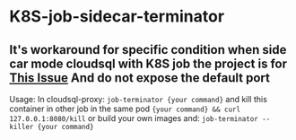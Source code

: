 # K8S-job-sidecar-terminator
It's workaround for specific condition when side car mode cloudsql with K8S job
the project is for [This Issue](https://github.com/kubernetes/kubernetes/issues/25908)
**And do not expose the default port**
---
Usage:
In cloudsql-proxy:
`job-terminator {your command}`
and kill this container in other job in the same pod
`{your command} && curl 127.0.0.1:8080/kill`
or build your own images and:
`job-terminator --killer {your command}`
